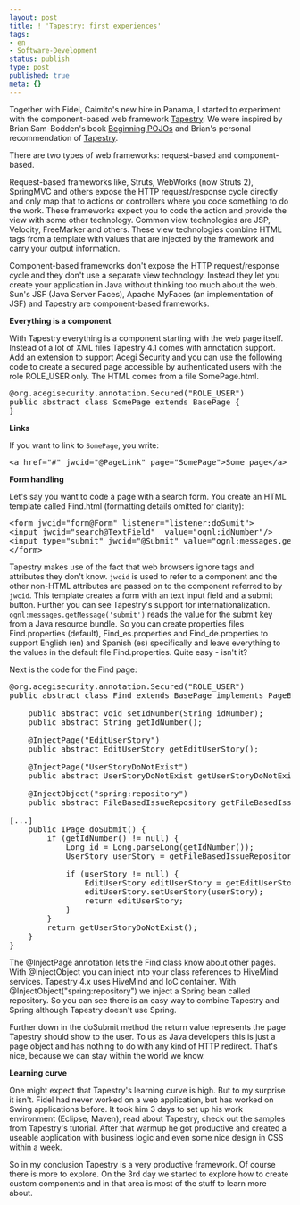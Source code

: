 ```yaml
---
layout: post
title: ! 'Tapestry: first experiences'
tags:
- en
- Software-Development
status: publish
type: post
published: true
meta: {}
---
```

<p>Together with Fidel, Caimito's new hire in Panama, I started to experiment with the component-based web framework <a href="http://tapestry.apache.org">Tapestry</a>. We were inspired by Brian Sam-Bodden's book <a href="http://www.amazon.com/Beginning-POJOs-Lightweight-Development-Hibernate/dp/1590595963/ref=pd_bbs_sr_1/105-4060228-7518846?ie=UTF8&amp;s=books&amp;qid=1173036748&amp;sr=8-1">Beginning POJOs</a> and Brian's personal recommendation of <a href="http://tapestry.apache.org">Tapestry</a>.</p>

<p>There are two types of web frameworks: request-based and component-based. </p>

<p>Request-based frameworks like, Struts, WebWorks (now Struts 2), SpringMVC and others expose the HTTP request/response cycle directly and only map that to actions or controllers where you code something to do the work. These frameworks expect you to code the action and provide the view with some other technology. Common view technologies are JSP, Velocity, FreeMarker and others. These view technologies combine HTML tags from a template with values that are injected by the framework and carry your output information.</p>

<p>Component-based frameworks don't expose the HTTP request/response cycle and they don't use a separate view technology. Instead they let you create your application in Java without thinking too much about the web. Sun's JSF (Java Server Faces), Apache MyFaces (an implementation of JSF) and Tapestry are component-based frameworks.</p>

<p><strong>Everything is a component</strong></p>

<p>With Tapestry everything is a component starting with the web page itself. Instead of a lot of XML files Tapestry 4.1 comes with annotation support. Add an extension to support Acegi Security and you can use the following code to create a secured page accessible by authenticated users with the role ROLE_USER only. The HTML comes from a file SomePage.html.</p>

<pre class="codeSample">@org.acegisecurity.annotation.Secured("ROLE_USER")
public abstract class SomePage extends BasePage {
}</pre>

<p><strong>Links</strong></p>

<p>If you want to link to <code>SomePage</code>, you write:</p>

<pre class="codeSample">&lt;a href="#" jwcid="@PageLink" page="SomePage"&gt;Some page&lt;/a&gt;</pre>

<p><strong>Form handling</strong></p>

<p>Let's say you want to code a page with a search form. You create an HTML template called Find.html (formatting details omitted for clarity):</p>

<pre class="codeSample">&lt;form jwcid="form@Form" listener="listener:doSumit"&gt;
&lt;input jwcid="search@TextField"	value="ognl:idNumber"/&gt;
&lt;input type="submit" jwcid="@Submit" value="ognl:messages.getMessage('submit')"/&gt;
&lt;/form&gt;</pre>

<p>Tapestry makes use of the fact that web browsers ignore tags and attributes they don't know. <code>jwcid</code> is used to refer to a component and the other non-HTML attributes are passed on to the component referred to by <code>jwcid</code>. This template creates a form with an text input field and a submit button. Further you can see Tapestry's support for internationalization. <code>ognl:messages.getMessage('submit')</code> reads the value for the submit key from a Java resource bundle. So you can create properties files Find.properties (default), Find_es.properties and Find_de.properties to support English (en) and Spanish (es) specifically and leave everything to the values in the default file Find.properties. Quite easy - isn't it?</p>

<p>Next is the code for the Find page:</p>

<pre class="codeSample">@org.acegisecurity.annotation.Secured("ROLE_USER")
public abstract class Find extends BasePage implements PageBeginRenderListener {

	public abstract void setIdNumber(String idNumber);
	public abstract String getIdNumber();

	@InjectPage("EditUserStory")
	public abstract EditUserStory getEditUserStory();

	@InjectPage("UserStoryDoNotExist")
	public abstract UserStoryDoNotExist getUserStoryDoNotExist();

	@InjectObject("spring:repository")
	public abstract FileBasedIssueRepository getFileBasedIssueRepository();

[...]
	public IPage doSubmit() {
		if (getIdNumber() != null) {
			Long id = Long.parseLong(getIdNumber());
			UserStory userStory = getFileBasedIssueRepository().find(id);

			if (userStory != null) {
				EditUserStory editUserStory = getEditUserStory();
				editUserStory.setUserStory(userStory);
				return editUserStory;
			}
		}
		return getUserStoryDoNotExist();
	}
}</pre>

<p>The @InjectPage annotation lets the Find class know about other pages. With @InjectObject you can inject into your class references to HiveMind services. Tapestry 4.x uses HiveMind and IoC container. With @InjectObject("spring:repository") we inject a Spring bean called repository. So you can see there is an easy way to combine Tapestry and Spring although Tapestry doesn't use Spring.</p>

<p>Further down in the doSubmit method the return value represents the page Tapestry should show to the user. To us as Java developers this is just a page object and has nothing to do with any kind of HTTP redirect. That's nice, because we can stay within the world we know.</p>

<p><strong>Learning curve</strong></p>

<p>One might expect that Tapestry's learning curve is high. But to my surprise it isn't. Fidel had never worked on a web application, but has worked on Swing applications before. It took him 3 days to set up his work environment (Eclipse, Maven), read about Tapestry, check out the samples from Tapestry's tutorial. After that warmup he got productive and created a useable application with business logic and even some nice design in CSS within a week.</p>

<p>So in my conclusion Tapestry is a very productive framework. Of course there is more to explore. On the 3rd day we started to explore how to create custom components and in that area is most of the stuff to learn more about.</p>
